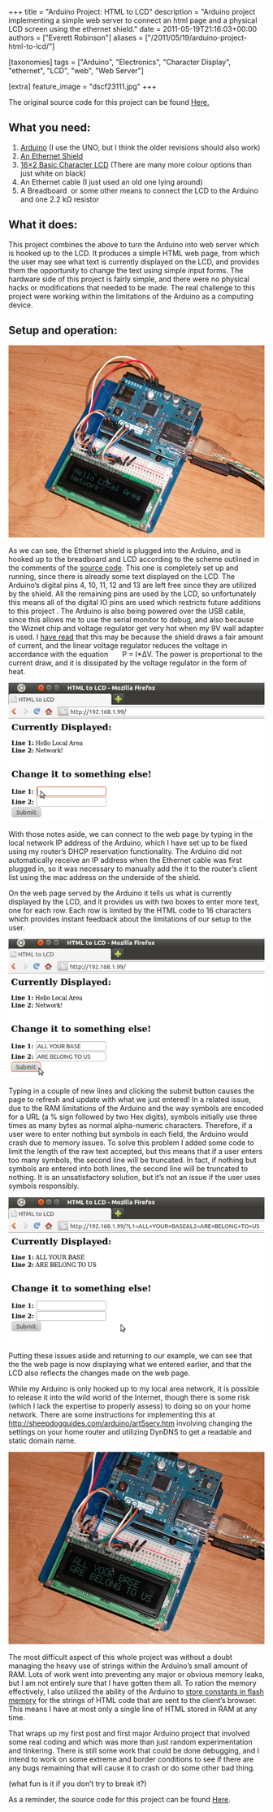 +++
title = "Arduino Project: HTML to LCD"
description = "Arduino project implementing a simple web server to connect an html page and a physical LCD screen using the ethernet shield."
date = 2011-05-19T21:16:03+00:00
authors = ["Everett Robinson"]
aliases = ["/2011/05/19/arduino-project-html-to-lcd/"]

[taxonomies]
tags = ["Arduino", "Electronics", "Character Display", "ethernet", "LCD", "web", "Web Server"]

[extra]
feature_image = "dscf23111.jpg"
+++

The original source code for this project can be found <a href="https://github.com/evjrob/html-to-lcd">Here.</a>

## What you need:

  1. [Arduino](http://www.sparkfun.com/products/9950) (I use the UNO, but I think the older revisions should also work)
  2. [An Ethernet Shield](http://www.sparkfun.com/products/9026)
  3. [16&#215;2 Basic Character LCD](http://www.sparkfun.com/products/709) (There are many more colour options than just white on black)
  4. An Ethernet cable (I just used an old one lying around)
  5. A Breadboard  or some other means to connect the LCD to the Arduino and one 2.2 kΩ resistor

## What it does:

This project combines the above to turn the Arduino into web server which is hooked up to the LCD. It produces a simple HTML web page, from which the user may see what text is currently displayed on the LCD, and provides them the opportunity to change the text using simple input forms. The hardware side of this project is fairly simple, and there were no physical hacks or modifications that needed to be made. The real challenge to this project were working within the limitations of the Arduino as a computing device.

## Setup and operation:

[<img loading="lazy" src="dscf23111.jpg" alt="Hello Local Area Network! on LCD screen"/>](dscf23111.jpg)

As we can see, the Ethernet shield is plugged into the Arduino, and is hooked up to the breadboard and LCD according to the scheme outlined in the comments of the <a href="http://pastebin.com/MQB0Wdkg">source code</a>. This one is completely set up and running, since there is already some text displayed on the LCD. The Arduino&#8217;s digital pins 4, 10, 11, 12 and 13 are left free since they are utilized by the shield. All the remaining pins are used by the LCD, so unfortunately this means all of the digital IO pins are used which restricts future additions to this project . The Arduino is also being powered over the USB cable, since this allows me to use the serial monitor to debug, and also because the Wiznet chip and voltage regulator get very hot when my 9V wall adapter is used. I <a href="http://en.wikipedia.org/wiki/Linear_regulator">have read</a> that this may be because the shield draws a fair amount of current, and the linear voltage regulator reduces the voltage in accordance with the equation       P = I*ΔV. The power is proportional to the current draw, and it is dissipated by the voltage regulator in the form of heat.

[<img loading="lazy" src="screenshot1a1.png" alt="Empty webpage user interface"/>](screenshot1a1.png)

With those notes aside, we can connect to the web page by typing in the local network IP address of the Arduino, which I have set up to be fixed using my router&#8217;s DHCP reservation functionality. The Arduino did not automatically receive an IP address when the Ethernet cable was first plugged in, so it was necessary to manually add the it to the router&#8217;s client list using the mac address on the underside of the shield.

On the web page served by the Arduino it tells us what is currently displayed by the LCD, and it provides us with two boxes to enter more text, one for each row. Each row is limited by the HTML code to 16 characters which provides instant feedback about the limitations of our setup to the user.

[<img loading="lazy" src="screenshot2a.png" alt="Filled in webpage user interface"/>](screenshot2a.png)

Typing in a couple of new lines and clicking the submit button causes the page to refresh and update with what we just entered! In a related issue, due to the RAM limitations of the Arduino and the way symbols are encoded for a URL (a % sign followed by two Hex digits), symbols initially use three times as many bytes as normal alpha-numeric characters. Therefore, if a user were to enter nothing but symbols in each field, the Arduino would crash due to memory issues. To solve this problem I added some code to limit the length of the raw text accepted, but this means that if a user enters too many symbols, the second line will be truncated. In fact, if nothing but symbols are entered into both lines, the second line will be truncated to nothing. It is an unsatisfactory solution, but it&#8217;s not an issue if the user uses symbols responsibly.

[<img loading="lazy" src="screenshot3a.png" alt="Updated interface"/>](screenshot3a.png)

Putting these issues aside and returning to our example, we can see that the the web page is now displaying what we entered earlier, and that the LCD also reflects the changes made on the web page.

While my Arduino is only hooked up to my local area network, it is possible to release it into the wild world of the Internet, though there is some risk (which I lack the expertise to properly assess) to doing so on your home network. There are some instructions for implementing this at <a href="http://sheepdogguides.com/arduino/art5serv.htm">http://sheepdogguides.com/arduino/art5serv.htm</a> involving changing the settings on your home router and utilizing DynDNS to get a readable and static domain name.

[<img loading="lazy" src="dscf2314.jpg" alt="Updated text on LCD screen"/>](dscf2314.jpg)

The most difficult aspect of this whole project was without a doubt managing the heavy use of strings within the Arduino&#8217;s small amount of  RAM. Lots of work went into preventing any major or obvious memory leaks, but I am not entirely sure that I have gotten them all. To ration the memory effectively, I also utilized the ability of the Arduino to [store constants in flash memory](http://www.arduino.cc/en/Reference/PROGMEM) for the strings of HTML code that are sent to the client&#8217;s browser. This means I have at most only a single line of HTML stored in RAM at any time.

That wraps up my first post and first major Arduino project that involved some real coding and which was more than just random experimentation and tinkering. There is still some work that could be done debugging, and I intend to work on some extreme and border conditions to see if there are any bugs remaining that will cause it to crash or do some other bad thing.

(what fun is it if you don&#8217;t try to break it?)

As a reminder, the source code for this project can be found <a href="https://github.com/evjrob/html-to-lcd">Here</a>.
